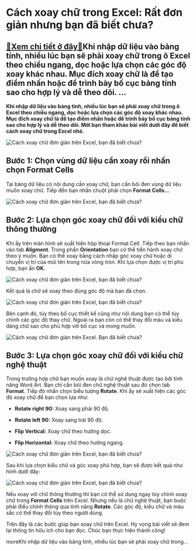 Cách xoay chữ trong Excel: Rất đơn giản nhưng bạn đã biết chưa?
===============================================================

[:gift:Xem chi tiết ở đây:gift:](https://hddtvn.com/cach-xoay-chu-trong-excel-rat-don-gian-nhung-ban-da-biet-chua/)Khi nhập dữ liệu vào bảng tính, nhiều lúc bạn sẽ phải xoay chữ trong ô Excel theo chiều ngang, dọc hoặc lựa chọn các góc độ xoay khác nhau. Mục đích xoay chữ là để tạo điểm nhấn hoặc để trình bày bố cục bảng tính sao cho hợp lý và dễ theo dõi. …
-----------------------------------------------------------------------------------------------------------------------------------------------------------------------------------------------------------------------------------------------------

**Khi nhập dữ liệu vào bảng tính, nhiều lúc bạn sẽ phải xoay chữ trong ô Excel theo chiều ngang, dọc hoặc lựa chọn các góc độ xoay khác nhau. Mục đích xoay chữ là để tạo điểm nhấn hoặc để trình bày bố cục bảng tính sao cho hợp lý và dễ theo dõi. Mời bạn tham khảo bài viết dưới đây để biết cách xoay chữ trong Excel nhé.**


![Cách xoay chữ đơn giản trên Excel, bạn đã biết chưa?](https://hddtvn.com/wp-content/uploads/2021/01/EIRbCoY.png "Cách xoay chữ đơn giản trên Excel, bạn đã biết chưa?")


**Bước 1: Chọn vùng dữ liệu cần xoay rồi nhấn chọn Format Cells**
-----------------------------------------------------------------


Tại bảng dữ liệu có nội dung cần xoay chữ, bạn cần bôi đen vùng dữ liệu muốn xoay chữ. Tiếp đến bạn nhấn chuột phải chọn **Format Cells…**


![Cách xoay chữ đơn giản trên Excel, bạn đã biết chưa?](https://hddtvn.com/wp-content/uploads/2021/01/vqtkztT.png "Cách xoay chữ đơn giản trên Excel, bạn đã biết chưa?")


**Bước 2: Lựa chọn góc xoay chữ** **đối với kiểu** **chữ thông thường**
-----------------------------------------------------------------------


Khi ấy trên màn hình sẽ xuất hiện hộp thoại Format Cell. Tiếp theo bạn nhấn vào tab **Aligment**. Trong phần **Orientation** bạn có thể tiến hành xoay chứ theo ý muốn. Bạn có thể xoay bằng cách nhập góc xoay chữ hoặc di chuyển vị trí của mũi tên trong nửa vòng tròn. Khi lựa chọn được vị trí phù hợp, bạn ấn **OK.**


![](https://hddtvn.com/wp-content/uploads/2021/01/NWibyVQ.png "Cách xoay chữ đơn giản trên Excel, bạn đã biết chưa?")


Kết quả là chữ sẽ xoay theo đúng góc độ mà bạn đã chọn.


![](https://hddtvn.com/wp-content/uploads/2021/01/EIRbCoY.png "Cách xoay chữ đơn giản trên Excel, bạn đã biết chưa?")


Bên cạnh đó, tùy theo bố cục thiết kế cũng như nội dung bạn có thể tùy chỉnh các góc độ thay chữ. Ngoài ra bạn còn có thể thay đỗi màu và kiểu dáng chữ sao cho phù hợp với bố cục và mong muốn.


![Cách xoay chữ đơn giản trên Excel. Bạn đã biết chưa? ](https://hddtvn.com/wp-content/uploads/2021/01/IiDstFi.png "Cách xoay chữ đơn giản trên Excel, bạn đã biết chưa?")


**Bước 3:** **Lựa chọn góc xoay chữ đối với kiểu** **chữ nghệ thuật**
---------------------------------------------------------------------


Trong trường hợp chữ bạn muốn xoay là chữ nghệ thuật được tạo bởi tính năng Word Art. Bạn chỉ cần bôi đen chữ nghệ thuật sau đó chọn tab **Format**. Tiếp đó nhấn chọn biểu tượng **Rotate**. Khi ấy sẽ xuất hiện các góc độ xoay chữ để bạn chọn lựa như:




* **Rotate right 90:** Xoay sang phải 90 độ.

* **Rotate left 90:** Xoay sang trái 90 độ.

* **Flip Vertical:** Xoay chữ theo hướng dọc.

* **Flip Horizontal:** Xoay chữ theo hướng ngang.



![Cách xoay chữ đơn giản trên Excel, bạn đã biết chưa?](https://hddtvn.com/wp-content/uploads/2021/01/8kaBgDe.png "Cách xoay chữ đơn giản trên Excel, bạn đã biết chưa?")


Sau khi lựa chọn kiểu chữ và góc xoay phù hợp, bạn sẽ được kết quả như hình dưới đây:


![Cách xoay chữ đơn giản trên Excel, bạn đã biết chưa?](https://hddtvn.com/wp-content/uploads/2021/01/iPNhWIG.png "Cách xoay chữ đơn giản trên Excel, bạn đã biết chưa?")


Nếu xoay với chữ thông thường thì bạn có thể sử dụng ngay tùy chỉnh xoay chữ trong **Format Cells** trên Excel. Nhưng nếu là chữ nghệ thuật, bạn buộc phải điều chỉnh thông qua tính năng **Rotate**. Các góc độ, kiểu chữ và màu sắc có thể thay đổi tùy theo người dùng.


Trên đây là các bước giúp bạn xoay chữ trên Excel. Hy vọng bài viết sẽ đem lại thông tin hữu ích cho bạn đọc. Chúc bạn thực hiện thành công!


moreKhi nhập dữ liệu vào bảng tính, nhiều lúc bạn sẽ phải xoay chữ trong…


